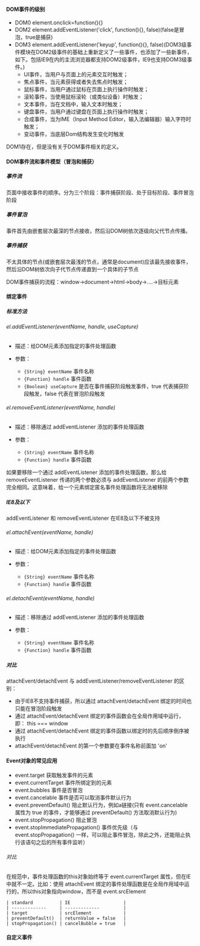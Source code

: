 #### DOM事件的级别

 * DOM0 element.onclick=function(){}
 * DOM2 element.addEventListener('click', function(){}, false)(false是冒泡，true是捕获)
 * DOM3 element.addEventListener('keyup', function(){}, false)(DOM3级事件模块在DOM2级事件的基础上重新定义了一些事件，也添加了一些新事件，如下。包括IE9在内的主流浏览器都支持DOM2级事件，IE9也支持DOM3级事件。)
   * UI事件，当用户与页面上的元素交互时触发；
   * 焦点事件，当元素获得或者失去焦点时触发；
   * 鼠标事件，当用户通过鼠标在页面上执行操作时触发；
   * 滚轮事件，当使用鼠标滚轮（或类似设备）时触发；
   * 文本事件，当在文档中，输入文本时触发；
   * 键盘事件，当用户通过键盘在页面上执行操作时触发；
   * 合成事件，当为IME（Input Method Editor，输入法编辑器）输入字符时触发；
   * 变动事件，当底层Dom结构发生变化时触发
 
 DOM1存在，但是没有关于DOM事件相关的定义。
 
#### DOM事件流和事件模型（冒泡和捕获） 
##### 事件流
页面中接收事件的顺序。分为三个阶段：事件捕获阶段、处于目标阶段、事件冒泡阶段

##### 事件冒泡
事件首先由嵌套层次最深的节点接收，然后沿DOM树依次逐级向父代节点传播。

##### 事件捕获
不太具体的节点(或嵌套层次最浅的节点，通常是document)应该最先接收事件，然后沿DOM树依次向子代节点传递直到一个具体的子节点

DOM事件捕获的流程：window->document->html->body->....->目标元素

#### 绑定事件

##### 标准方法

###### el.addEventListener(eventName, handle, useCapture)

* 描述：给DOM元素添加指定的事件处理函数

* 参数：
    * `{String} eventName` 事件名称
    * `{Function} handle` 事件函数
    * `{Boolean} useCapture` 是否在事件捕获阶段触发事件，true 代表捕获阶段触发，false 代表在冒泡阶段触发

###### el.removeEventListener(eventName, handle)

* 描述：移除通过 addEventListener 添加的事件处理函数

* 参数：
    * `{String} eventName` 事件名称
    * `{Function} handle` 事件函数
    
<p class="tip">
如果要移除一个通过 addEventListener 添加的事件处理函数，那么给 removeEventListener 传递的两个参数必须与 addEventListener 的前两个参数完全相同。这意味着，给一个元素绑定匿名事件处理函数将无法被移除
</p>

##### IE8及以下

addEventListener 和 removeEventListener 在IE8及以下不被支持

###### el.attachEvent(eventName, handle)

* 描述：给DOM元素添加指定的事件处理函数

* 参数：
    * `{String} eventName` 事件名称
    * `{Function} handle` 事件函数

###### el.detachEvent(eventName, handle)

* 描述：移除通过 addEventListener 添加的事件处理函数

* 参数：
    * `{String} eventName` 事件名称
    * `{Function} handle` 事件函数
    
##### 对比
attachEvent/detachEvent 与 addEventListener/removeEventListener 的区别：
* 由于IE8不支持事件捕获，所以通过 attachEvent/detachEvent 绑定的时间也只能在冒泡阶段触发
* 通过 attachEvent/detachEvent 绑定的事件函数会在全局作用域中运行，即： this === window
* 通过 attachEvent/detachEvent 绑定的事件函数以绑定时的先后顺序倒序被执行
* attachEvent/detachEvent 的第一个参数要在事件名称前面加 'on'
 
#### Event对象的常见应用
* event.target 获取触发事件的元素
* event.currentTarget 事件所绑定到的元素
* event.bubbles 事件是否冒泡
* event.cancelable 事件是否可以取消事件默认行为
* event.preventDefault() 阻止默认行为，例如a链接(只有 event.cancelable 属性为 true 的事件，才能够通过 preventDefault() 方法取消默认行为)
* event.stopPropagation() 阻止冒泡
* event.stopImmediatePropagation() 事件优先级（与 event.stopPropagation() 一样，可以阻止事件冒泡，除此之外，还能阻止执行该语句之后的所有事件监听）

###### 对比
在规范中，事件处理函数的this对象始终等于 event.currentTarget 属性，但在IE中就不一定。比如：使用 attachEvent 绑定的事件处理函数是在全局作用域中运行的，所以this对象指向window，而不是 event.srcElement

```
| standard          | IE                    |
| -------------     | -------------         |
| target            | srcElement            |
| preventDefault()  | returnValue = false   |
| stopPropagation() | cancelBubble = true   |
```

#### 自定义事件






 
